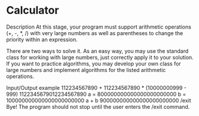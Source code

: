 # Calculator
Description
At this stage, your program must support arithmetic operations (+, -, *, /) with very large numbers as well as parentheses to change the priority within an expression.

There are two ways to solve it. As an easy way, you may use the standard class for working with large numbers, just correctly apply it to your solution. If you want to practice algorithms, you may develop your own class for large numbers and implement algorithms for the listed arithmetic operations.

Input/Output example
112234567890 + 112234567890 * (10000000999 - 999)
1122345679012234567890
a = 800000000000000000000000
b = 100000000000000000000000
a + b
900000000000000000000000
/exit
Bye!
The program should not stop until the user enters the /exit command.
